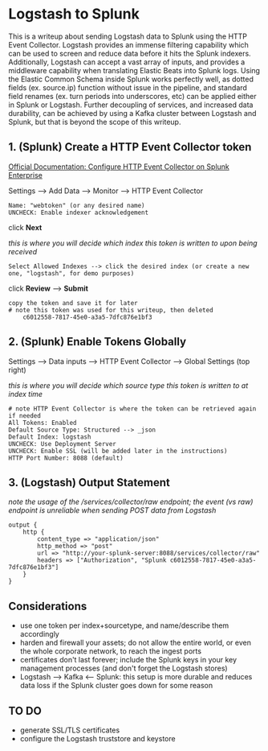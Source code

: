 # Logstash to Splunk
This is a writeup about sending Logstash data to Splunk using the HTTP Event Collector. Logstash provides an immense filtering capability which can be used to screen and reduce data before it hits the Splunk indexers. Additionally, Logstash can accept a vast array of inputs, and provides a middleware capability when translating Elastic Beats into Splunk logs. Using the Elastic Common Schema inside Splunk works perfectly well, as dotted fields (ex. source.ip) function without issue in the pipeline, and standard field renames (ex. turn periods into underscores, etc) can be applied either in Splunk or Logstash. Further decoupling of services, and increased data durability, can be achieved by using a Kafka cluster between Logstash and Splunk, but that is beyond the scope of this writeup.

## 1. (Splunk) Create a HTTP Event Collector token

[Official Documentation: Configure HTTP Event Collector on Splunk Enterprise](https://docs.splunk.com/Documentation/Splunk/8.2.2/Data/UsetheHTTPEventCollector)

Settings --> Add Data --> Monitor --> HTTP Event Collector

	Name: "webtoken" (or any desired name)
	UNCHECK: Enable indexer acknowledgement

click **Next**

*this is where you will decide which index this token is written to upon being received*

	Select Allowed Indexes --> click the desired index (or create a new one, "logstash", for demo purposes)

click **Review** --> **Submit**

	copy the token and save it for later
	# note this token was used for this writeup, then deleted
		c6012558-7817-45e0-a3a5-7dfc876e1bf3

## 2. (Splunk) Enable Tokens Globally

Settings --> Data inputs --> HTTP Event Collector --> Global Settings (top right)

*this is where you will decide which source type this token is written to at index time*

	# note HTTP Event Collector is where the token can be retrieved again if needed
	All Tokens: Enabled
	Default Source Type: Structured --> _json
	Default Index: logstash
	UNCHECK: Use Deployment Server
	UNCHECK: Enable SSL (will be added later in the instructions)
	HTTP Port Number: 8088 (default)

## 3. (Logstash) Output Statement

*note the usage of the /services/collector/raw endpoint; the event (vs raw) endpoint is unreliable when sending POST data from Logstash*

	output {
		http {
			content_type => "application/json"
			http_method => "post"
			url => "http://your-splunk-server:8088/services/collector/raw"
			headers => ["Authorization", "Splunk c6012558-7817-45e0-a3a5-7dfc876e1bf3"]
		}
	}

## Considerations
- use one token per index+sourcetype, and name/describe them accordingly
- harden and firewall your assets; do not allow the entire world, or even the whole corporate network, to reach the ingest ports
- certificates don't last forever; include the Splunk keys in your key management processes (and don't forget the Logstash stores)
- Logstash --> Kafka <-- Splunk: this setup is more durable and reduces data loss if the Splunk cluster goes down for some reason

## TO DO
- generate SSL/TLS certificates
- configure the Logstash truststore and keystore
